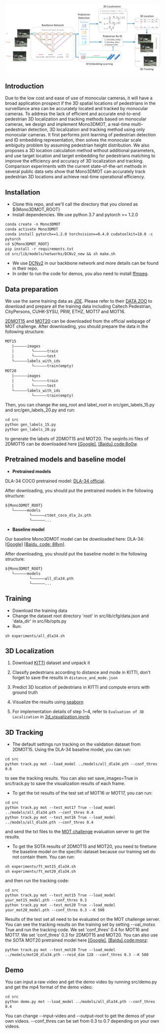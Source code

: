 ![](./assets/architecture.png)

## Introduction
Due to the low cost and ease of use of monocular cameras, it will have a broad application prospect if the 3D spatial locations of pedestrians in the surveillance area can be accurately located and tracked by monocular cameras. To address the lack of efficient and accurate end-to-end pedestrian 3D localization and tracking methods based on monocular cameras, we design and implement Mono3DMOT, a real-time multi-pedestrian detection, 3D localization and tracking method using only monocular cameras. It first performs joint learning of pedestrian detection and ID embedding representation, then solves the monocular scale ambiguity problem by assuming pedestrian height distribution. We also proposes a 3D location calculation method without additional parameters, and use target location and target embedding for pedestrians matching to improve the efficiency and accuracy of 3D localization and tracking. Comparison experiments with the current state-of-the-art methods in several public data sets show that Mono3DMOT can accurately track pedestrian 3D locations and achieve real-time operational efficiency.

## Installation
* Clone this repo, and we'll call the directory that you cloned as ${Mono3DMOT_ROOT}
* Install dependencies. We use python 3.7 and pytorch >= 1.2.0
```
conda create -n Mono3DMOT
conda activate Mono3DMOT
conda install pytorch==1.2.0 torchvision==0.4.0 cudatoolkit=10.0 -c pytorch
cd ${Mono3DMOT_ROOT}
pip install -r requirements.txt
cd src/lib/models/networks/DCNv2_new && sh make.sh
```
* We use [DCNv2](https://github.com/CharlesShang/DCNv2) in our backbone network and more details can be found in their repo. 
* In order to run the code for demos, you also need to install [ffmpeg](https://www.ffmpeg.org/).

## Data preparation

We use the same training data as [JDE](https://github.com/Zhongdao/Towards-Realtime-MOT). Please refer to their [DATA ZOO](https://github.com/Zhongdao/Towards-Realtime-MOT/blob/master/DATASET_ZOO.md) to download and prepare all the training data including Caltech Pedestrian, CityPersons, CUHK-SYSU, PRW, ETHZ, MOT17 and MOT16. 

[2DMOT15](https://motchallenge.net/data/2D_MOT_2015/) and [MOT20](https://motchallenge.net/data/MOT20/) can be downloaded from the official webpage of MOT challenge. After downloading, you should prepare the data in the following structure:
```
MOT15
   |——————images
   |        └——————train
   |        └——————test
   └——————labels_with_ids
            └——————train(empty)
MOT20
   |——————images
   |        └——————train
   |        └——————test
   └——————labels_with_ids
            └——————train(empty)
```
Then, you can change the seq_root and label_root in src/gen_labels_15.py and src/gen_labels_20.py and run:
```
cd src
python gen_labels_15.py
python gen_labels_20.py
```
to generate the labels of 2DMOT15 and MOT20. The seqinfo.ini files of 2DMOT15 can be downloaded here [[Google]](https://drive.google.com/open?id=1kJYySZy7wyETH4fKMzgJrYUrTfxKlN1w), [[Baidu],code:8o0w](https://pan.baidu.com/s/1zb5tBW7-YTzWOXpd9IzS0g).

## Pretrained models and baseline model
* **Pretrained models**

DLA-34 COCO pretrained model: [DLA-34 official](https://drive.google.com/file/d/1pl_-ael8wERdUREEnaIfqOV_VF2bEVRT/view).
<!-- HRNetV2 ImageNet pretrained model: [HRNetV2-W18 official](https://1drv.ms/u/s!Aus8VCZ_C_33cMkPimlmClRvmpw), [HRNetV2-W32 official](https://1drv.ms/u/s!Aus8VCZ_C_33dYBMemi9xOUFR0w). -->
After downloading, you should put the pretrained models in the following structure:
```
${Mono3DMOT_ROOT}
   └——————models
           └——————ctdet_coco_dla_2x.pth
           └——————...
```
<!-- └——————hrnetv2_w32_imagenet_pretrained.pth
└——————hrnetv2_w18_imagenet_pretrained.pth -->
* **Baseline model**

Our baseline Mono3DMOT model can be downloaded here: DLA-34: [[Google]](https://drive.google.com/open?id=1udpOPum8fJdoEQm6n0jsIgMMViOMFinu) [[Baidu, code: 88yn]](https://pan.baidu.com/s/1YQGulGblw_hrfvwiO6MIvA).
<!-- HRNetV2_W18: [[Google]](https://drive.google.com/open?id=182EHCOSzVVopvAqAXN5o6XHX4PEyLjZT) [[Baidu, code: z4ft]](https://pan.baidu.com/s/1h1qwn8dyJmKj_nZi5H3NAQ). -->
After downloading, you should put the baseline model in the following structure:
```
${Mono3DMOT_ROOT}
   └——————models
           └——————all_dla34.pth
           └——————...
```
<!-- └——————all_hrnet_v2_w18.pth -->

## Training
* Download the training data
* Change the dataset root directory 'root' in src/lib/cfg/data.json and 'data_dir' in src/lib/opts.py
* Run:
```
sh experiments/all_dla34.sh
```

## 3D Localization
1. Download [KITTI](http://www.cvlibs.net/datasets/kitti/eval_object.php?obj_benchmark=3d) dataset and unpack it

2. Classify pedestrians according to distance and mode in KITTI, don't forget to save the results in `distance_and_mode.json`

3. Predict 3D location of pedestrians in KITTI and compute errors with ground truth

4. Visualize the results using [seaborn](https://seaborn.pydata.org/)

5. For implementation details of step 1~4, refer to `Evaluation of 3D Localization` in [3d_visualization.ipynb](notebook/3d_visualization.ipynb)

## 3D Tracking
* The default settings run tracking on the validation dataset from 2DMOT15. Using the DLA-34 baseline model, you can run:
```
cd src
python track.py mot --load_model ../models/all_dla34.pth --conf_thres 0.6
```
to see the tracking results. You can also set save_images=True in src/track.py to save the visualization results of each frame. 

<!-- Using the HRNetV2-W18 baseline model, you can run:
```
cd src
python track.py mot --load_model ../models/all_hrnet_v2_w18.pth --conf_thres 0.6 --arch hrnet_18 --reid_dim 128
```
to see the tracking results (76.6 MOTA using the HRNetV2-W18 baseline model). -->

* To get the txt results of the test set of MOT16 or MOT17, you can run:
```
cd src
python track.py mot --test_mot17 True --load_model ../models/all_dla34.pth --conf_thres 0.4
python track.py mot --test_mot16 True --load_model ../models/all_dla34.pth --conf_thres 0.4
```
and send the txt files to the [MOT challenge](https://motchallenge.net) evaluation server to get the results.

* To get the SOTA results of 2DMOT15 and MOT20, you need to finetune the baseline model on the specific dataset because our training set do not contain them. You can run:
```
sh experiments/ft_mot15_dla34.sh
sh experiments/ft_mot20_dla34.sh
```
and then run the tracking code:
```
cd src
python track.py mot --test_mot15 True --load_model your_mot15_model.pth --conf_thres 0.3
python track.py mot --test_mot20 True --load_model your_mot20_model.pth --conf_thres 0.3 --K 500
```
Results of the test set all need to be evaluated on the MOT challenge server. You can see the tracking results on the training set by setting --val_motxx True and run the tracking code. We set 'conf_thres' 0.4 for MOT16 and MOT17. We set 'conf_thres' 0.3 for 2DMOT15 and MOT20. You can also use the SOTA MOT20 pretrained model here [[Google]](https://drive.google.com/open?id=1GInbQoCtp1KHVrhzEof77Wt07fvwHcXb), [[Baidu],code:mqnz](https://pan.baidu.com/s/1c0reh3XDnbeoPZ4zFIvzGg):
```
python track.py mot --test_mot20 True --load_model ../models/mot20_dla34.pth --reid_dim 128 --conf_thres 0.3 --K 500
```
<!-- After evaluating on MOT challenge server, you can get 58.7 MOTA on MOT20 test set using the model 'mot20_dla34.pth'. -->

## Demo
You can input a raw video and get the demo video by running src/demo.py and get the mp4 format of the demo video:
```
cd src
python demo.py mot --load_model ../models/all_dla34.pth --conf_thres 0.4
```
You can change --input-video and --output-root to get the demos of your own videos.
--conf_thres can be set from 0.3 to 0.7 depending on your own videos.

<!-- If you have difficulty building DCNv2 and thus cannot use the DLA-34 baseline model, you can run the demo with the HRNetV2_w18 baseline model (don't forget to comment lines with 'dcn' in src/libs/models/model.py if you do not build DCNv2): 
```
cd src
python demo.py mot --load_model ../models/all_hrnet_v2_w18.pth --arch hrnet_18 --reid_dim 128 --conf_thres 0.4
``` -->

<!-- ## Reference
* [Zhongdao/Towards-Realtime-MOT](https://github.com/Zhongdao/Towards-Realtime-MOT)
* [xingyizhou/CenterNet](https://github.com/xingyizhou/CenterNet)
* [ifzhang/FairMOT](https://github.com/ifzhang/FairMOT) -->
